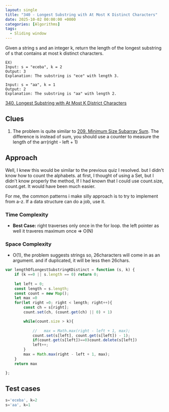```yaml
---
layout: single
title: "340 - Longest Substring with At Most K Distinct Characters"
date: 2025-10-02 00:00:00 +0000
categories: [Algorithms]
tags:
  - Sliding window
---
```


Given a string s and an integer k, return the length of the longest substring of s that contains at most k distinct characters.
```
EX)
Input: s = "eceba", k = 2
Output: 3
Explanation: The substring is "ece" with length 3.

Input: s = "aa", k = 1
Output: 2
Explanation: The substring is "aa" with length 2.

```

[340. Longest Substring with At Most K District Characters](https://leetcode.com/problems/longest-substring-with-at-most-k-distinct-characters/description/?envType=problem-list-v2&envId=sliding-window)


## Clues
1. The problem is quite similar to [209. Minimum Size Subarray Sum](https://leetcode.com/problems/minimum-size-subarray-sum/description/). The difference is instead of sum, you should use a counter to measure the length of the arr(right - left + 1)


## Approach
Well, I knew this would be similar to the previous quiz I resolved. but I didn't know how to count the alphabets. 
at first, I thought of using a Set, but I didn't know properly the method,
If I had known that I could use count.size, count.get. It would have been much easier.

For me, the common patterns i make silly approach is to try to implement from a-z. 
If a data structure can do a job, use it.


### Time Complexity
- **Best Case:** right traverses only once in the for loop.
the left pointer as well it traveres maximum once => O(N)
 

### Space Complexity
- O(1), the problem suggests strings so, 26characters will come in as an argument. and if duplicated, it will be less then 26chars. 


```javascript
var lengthOfLongestSubstringKDistinct = function (s, k) {
    if (k ==0 || s.length == 0) return 0;
    
    let left = 0;
    const length = s.length;
    const count = new Map();
    let max =0
    for(let right =0; right < length; right++){
        const ch = s[right];
        count.set(ch, (count.get(ch) || 0) + 1)

        while(count.size > k){
            
            //   max = Math.max(right - left + 1, max);
            count.set(s[left], count.get(s[left]) - 1);
            if(count.get(s[left])==0)count.delete(s[left])
            left++; 
        }
        max = Math.max(right - left + 1, max);
    }
    return max 

};
```




## Test cases
```javascript
s='eceba', k=2
s='aa', k=1
```
